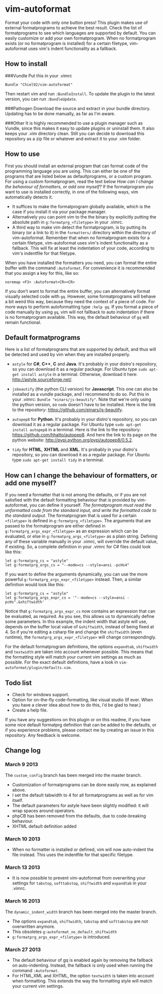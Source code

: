 vim-autoformat
==============
Format your code with only one button press!
This plugin makes use of external formatprograms to achieve the best result.
Check the list of formatprograms to see which languages are supported by default.
You can easily customize or add your own formatprogram.
When no formatprogram exists (or no formatprogram is installed) for a certain filetype, vim-autoformat uses vim's indent functionality as a fallback.

How to install
-----------------------
###Vundle
Put this in your .vimrc

```vim
Bundle "Chiel92/vim-autoformat"
```

Then restart vim and run `:BundleInstall`.
To update the plugin to the latest version, you can run `:BundleUpdate`.

###Pathogen
Download the source and extract in your bundle directory.
Updating has to be done manually, as far as I'm aware.

###Other
It is highly recommended to use a plugin manager such as Vundle, since this makes it easy to update plugins or uninstall them.
It also keeps your .vim directory clean.
Still you can decide to download this repository as a zip file or whatever and extract it to your .vim folder.

How to use
----------
First you should install an external program that can format code of the programming language you are using.
This can either be one of the programs that are listed below as defaultprograms, or a custom program.
For using a custom formatprogram, read the text below *How can I change the behaviour of formatters, or add one myself?*
If the formatprogram you want to use is installed correctly, in one of the following ways, vim automatically detects it.
* It suffices to make the formatprogram globally available, which is the case if you install it via your package manager.
* Alternatively you can point vim to the the binary by explicitly putting the absolute path in `g:formatprg_<filetype>` in your .vimrc.
* A third way to make vim detect the formatprogram, is by putting its binary (or a link to it) in the `formatters/` directory within the directory of vim-autoformat.
Remember that when no formatprogram exists for a certain filetype, vim-autoformat uses vim's indent functionality as a fallback.
This will fix at least the indentation of your code, according to vim's indentfile for that filetype.

When you have installed the formatters you need, you can format the entire buffer with the command `:Autoformat`.
For convenience it is recommended that you assign a key for this, like so:

```vim
noremap <F3> :Autoformat<CR><CR>
```

If you don't want to format the entire buffer, you can alternatively format visually selected code with `gq`.
However, some formatprograms will behave a bit weird this way, because they need the context of a piece of code.
For more ways to perform autoformatting type `:help gq`.
If you format a piece of code manually by using `gq`, vim will not fallback to auto indentation if there is no formatprogram available.
This way, the default behaviour of `gq` will remain functional.

Default formatprograms
------------------------
Here is a list of formatprograms that are supported by default, and thus will be detected and used by vim when they are installed properly.

* `astyle` for __C#__, __C++__, __C__ and __Java__.
It's probably in your distro's repository, so you can download it as a regular package.
For Ubuntu type `sudo apt-get install astyle` in a terminal.
Otherwise, download it here: http://astyle.sourceforge.net/.

* `jsbeautify` (the python CLI version) for __Javascript__.
This one can also be installed as a vundle package, and I recommend to do so.
Put this in your .vimrc: `Bundle "einars/js-beautify"`.
Note that we're only using the python version, so `node` doesn't have to be installed.
Here is the link to the repository: https://github.com/einars/js-beautify.

* `autopep8` for __Python__.
It's probably in your distro's repository, so you can download it as a regular package.
For Ubuntu type `sudo apt-get install autopep8` in a terminal.
Here is the link to the repository: https://github.com/hhatto/autopep8.
And here the link to its page on the python website: http://pypi.python.org/pypi/autopep8/0.5.2.

* `tidy` for __HTML__, __XHTML__ and __XML__.
It's probably in your distro's repository, so you can download it as a regular package.
For Ubuntu type `sudo apt-get install tidy` in a terminal.

How can I change the behaviour of formatters, or add one myself?
---------------------------------------------
If you need a formatter that is not among the defaults, or if you are not satisfied with the default formatting behaviour that is provided by vim-autoformat, you can define it yourself.
*The formatprogram must read the unformatted code from the standard input, and write the formatted code to the standard output.*
The formatprogram that is used for a certain `<filetype>` is defined in `g:formatprg_<filetype>`.
The arguments that are passed to the formatprogram are either defined in `g:formatprg_args_expr_<filetype>` as an expression which can be evaluated, or else in `g:formatprg_args_<filetype>` as a plain string.
Defining any of these variable manually in your .vimrc, will override the default value, if existing.
So, a complete definition in your .vimrc for C# files could look like this:

```vim
let g:formatprg_cs = "astyle"
let g:formatprg_args_cs = "--mode=cs --style=ansi -pcHs4"
```

If you want to define the arguments dynamically, you can use the more powerful `g:formatprg_args_expr_<filetype>` instead.
Then, a similar definition would look like this:

```vim
let g:formatprg_cs = "astyle"
let g:formatprg_args_expr_cs = '"--mode=cs --style=ansi -pcHs".&shiftwidth' 
```

Notice that `g:formatprg_args_expr_cs` now contains an expression that can be evaluated, as required.
As you see, this allows us to dynamically define some parameters.
In this example, the indent width that astyle will use, depends on the buffer local value of `&shiftwidth`, instead of being fixed at 4.
So if you're editing a csharp file and change the `shiftwidth` (even runtime), the `formatprg_args_expr_<filetype>` will change correspondingly.

For the default formatprogram definitions, the options `expandtab`, `shiftwidth` and `textwidth` are taken into account whenever possible.
This means that the formatting style will match your current vim settings as much as possible.
For the exact default definitions, have a look in `vim-autoformat/plugin/defaults.vim`.


Todo list
---------
* Check for windows support.
* Option for on-the-fly code-formatting, like visual studio (If ever. When you have a clever idea about how to do this, i'd be glad to hear.)
* Create a help file.


If you have any suggestions on this plugin or on this readme, if you have some nice default formatprg definition that can be added to the defaults, or if you experience problems, please contact me by creating an issue in this repository.
Any feedback is welcome.

Change log
----------
### March 9 2013
The `custom_config` branch has been merged into the master branch.
* Customization of formatprograms can be done easily now, as explained above.
* I set the default tabwidth to 4 for all formatprograms as well as for vim itself.
* The default parameters for astyle have been slightly modified: it will wrap spaces around operators.
* phpCB has been removed from the defaults, due to code-breaking behaviour.
* XHTML default definition added

### March 10 2013
* When no formatter is installed or defined, vim will now auto-indent the file instead. This uses the indentfile for that specific filetype.

### March 13 2013
* It is now possible to prevent vim-autoformat from overwriting your settings for  `tabstop`, `softtabstop`, `shiftwidth` and `expandtab` in your .vimrc.

### March 16 2013
The `dynamic_indent_width` branch has been merged into the master branch.
* The options `expandtab`, `shiftwidth`, `tabstop` and `softtabstop` are not overwritten anymore.
* This obsoletes `g:autoformat_no_default_shiftwidth`
* `g:formatprg_args_expr_<filetype>` is introduced.

### March 27 2013
* The default behaviour of gq is enabled again by removing the fallback on auto-indenting.
Instead, the fallback is only used when running the command `:Autoformat`.
* For HTML,XML and XHTML, the option `textwidth` is taken into account when formatting.
This extends the way the formatting style will match your current vim settings.
